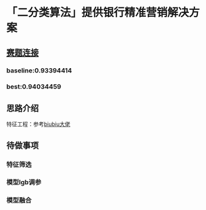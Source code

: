 # 「二分类算法」提供银行精准营销解决方案
## [赛题连接](https://www.kesci.com/home/competition/5c234c6626ba91002bfdfdd3)
### baseline:0.93394414
### best:0.94034459

## 思路介绍
特征工程：参考[biubiu大佬](https://www.kesci.com/home/project/5c36b5b8e691ba002c3a51f8)

## 待做事项
### 特征筛选
### 模型lgb调参
### 模型融合
